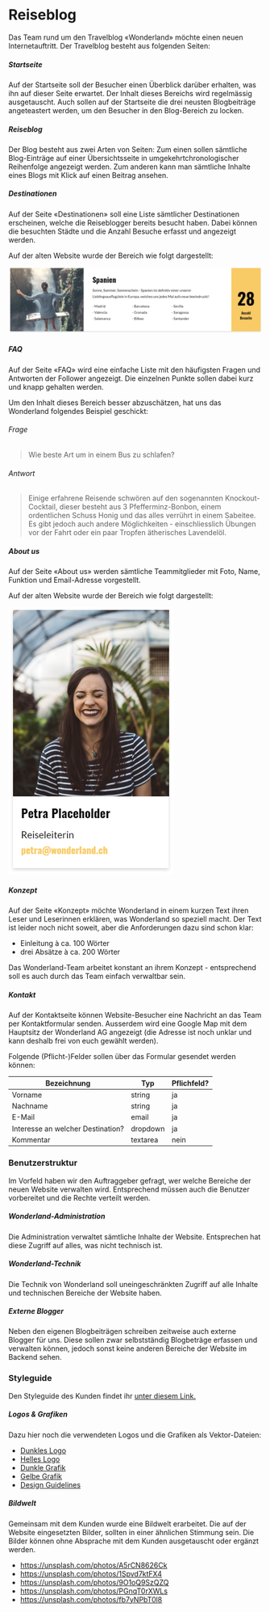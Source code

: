 # Reiseblog
Das Team rund um den Travelblog «Wonderland» möchte einen neuen Internetauftritt. Der Travelblog besteht aus folgenden Seiten:

##### Startseite
Auf der Startseite soll der Besucher einen Überblick darüber erhalten, was ihn auf dieser Seite erwartet. Der Inhalt dieses Bereichs wird regelmässig ausgetauscht. Auch sollen auf der Startseite die drei neusten Blogbeiträge angeteastert werden, um den Besucher in den Blog-Bereich zu locken.

##### Reiseblog
Der Blog besteht aus zwei Arten von Seiten: Zum einen sollen sämtliche Blog-Einträge auf einer Übersichtsseite in umgekehrtchronologischer Reihenfolge angezeigt werden. Zum anderen kann man sämtliche Inhalte eines Blogs mit Klick auf einen Beitrag ansehen.

##### Destinationen
Auf der Seite «Destinationen» soll eine Liste sämtlicher Destinationen erscheinen, welche die Reiseblogger bereits besucht haben. Dabei können die besuchten Städte und die Anzahl Besuche erfasst und angezeigt werden.

Auf der alten Website wurde der Bereich wie folgt dargestellt:

![Darstellung Destination - alte Website](src/old_destination.png)

##### FAQ
Auf der Seite «FAQ» wird eine einfache Liste mit den häufigsten Fragen und Antworten der Follower angezeigt. Die einzelnen Punkte sollen dabei kurz und knapp gehalten werden.

Um den Inhalt dieses Bereich besser abzuschätzen, hat uns das Wonderland folgendes Beispiel geschickt:

###### Frage 
>Wie beste Art um in einem Bus zu schlafen?

###### Antwort 
> Einige erfahrene Reisende schwören auf den sogenannten Knockout-Cocktail, dieser besteht aus 3 Pfefferminz-Bonbon, einem ordentlichen Schuss Honig und das alles verrührt in einem Sabeitee. Es gibt jedoch auch andere Möglichkeiten - einschliesslich Übungen vor der Fahrt oder ein paar Tropfen ätherisches Lavendelöl.

##### About us
Auf der Seite «About us» werden sämtliche Teammitglieder mit Foto, Name, Funktion und Email-Adresse vorgestellt.

Auf der alten Website wurde der Bereich wie folgt dargestellt:

![Darstellung Team - alte Website](src/old_team.png)

##### Konzept
Auf der Seite «Konzept» möchte Wonderland in einem kurzen Text ihren Leser und Leserinnen erklären, was Wonderland so speziell macht. Der Text ist leider noch nicht soweit, aber die Anforderungen dazu sind schon klar:

* Einleitung à ca. 100 Wörter
* drei Absätze à ca. 200 Wörter

Das Wonderland-Team arbeitet konstant an ihrem Konzept - entsprechend soll es auch durch das Team einfach verwaltbar sein.

##### Kontakt
Auf der Kontaktseite können Website-Besucher eine Nachricht an das Team per Kontaktformular senden. Ausserdem wird eine Google Map mit dem Hauptsitz der Wonderland AG angezeigt (die Adresse ist noch unklar und kann deshalb frei von euch gewählt werden).

Folgende (Pflicht-)Felder sollen über das Formular gesendet werden können:

| Bezeichnung                       | Typ      | Pflichfeld? |
|-----------------------------------|----------|-------------|
| Vorname                           | string   | ja          |
| Nachname                          | string   | ja          |
| E-Mail                             | email    | ja          |
| Interesse an welcher Destination? | dropdown | ja          |
| Kommentar                         | textarea | nein        |

### Benutzerstruktur
Im Vorfeld haben wir den Auftraggeber gefragt, wer welche Bereiche der neuen Website verwalten wird. Entsprechend müssen auch die Benutzer vorbereitet und die Rechte verteilt werden.

##### Wonderland-Administration
Die Administration verwaltet sämtliche Inhalte der Website. Entsprechen hat diese Zugriff auf alles, was nicht technisch ist.

##### Wonderland-Technik
Die Technik von Wonderland soll uneingeschränkten Zugriff auf alle Inhalte und technischen Bereiche der Website haben.

##### Externe Blogger
Neben den eigenen Blogbeiträgen schreiben zeitweise auch externe Blogger für uns. Diese sollen zwar selbstständig Blogbeträge erfassen und verwalten können, jedoch sonst keine anderen Bereiche der Website im Backend sehen.

### Styleguide
Den Styleguide des Kunden findet ihr [unter diesem Link.](../src/Styleguide%20Wonderland.pdf)

##### Logos & Grafiken
Dazu hier noch die verwendeten Logos und die Grafiken als Vektor-Dateien:

* [Dunkles Logo](src/logo_dark.svg)
* [Helles Logo](src/logo_white.svg)
* [Dunkle Grafik](src/figure_dark.svg)
* [Gelbe Grafik](src/figure_yellow.svg)
* [Design Guidelines](src/guidelines.jpg)   

##### Bildwelt
Gemeinsam mit dem Kunden wurde eine Bildwelt erarbeitet. Die auf der Website eingesetzten Bilder, sollten in einer ähnlichen Stimmung sein. Die Bilder können ohne Absprache mit dem Kunden ausgetauscht oder ergänzt werden.

* https://unsplash.com/photos/A5rCN8626Ck
* https://unsplash.com/photos/1Spvd7ktFX4
* https://unsplash.com/photos/9O1oQ9SzQZQ
* https://unsplash.com/photos/PGnqT0rXWLs
* https://unsplash.com/photos/fb7yNPbT0l8

